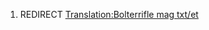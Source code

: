 1.  REDIRECT [Translation:Bolterrifle mag
    txt/et](Translation:Bolterrifle_mag_txt/et "wikilink")